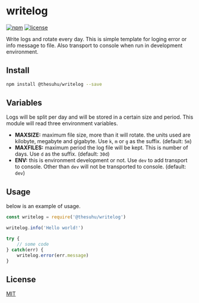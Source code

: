 # writelog

[![npm](https://img.shields.io/npm/v/@thesuhu/writelog.svg?style=flat-square)](https://www.npmjs.com/package/@thesuhu/writelog)
[![license](https://img.shields.io/github/license/thesuhu/writelog?style=flat-square)](https://github.com/thesuhu/writelog/blob/master/LICENSE)

Write logs and rotate every day. This is simple template for loging error or info message to file. Also transport to console when run in development environment.

## Install

```sh
npm install @thesuhu/writelog --save
```

## Variables

Logs will be split per day and will be stored in a certain size and period. This module will read three environment variables.
* **MAXSIZE:** maximum file size, more than it will rotate. the units used are kilobyte, megabyte and gigabyte. Use `k`, `m` or `g` as the suffix. (default: `5m`) 
* **MAXFILES:** maximum period the log file will be kept. This is number of days. Use `d` as the suffix. (default: `30d`)
* **ENV:** this is environment development or not. Use `dev` to add transport to console. Other than `dev` will not be transported to console. (default: `dev`)

## Usage

below is an example of usage.
```js
const writelog = require('@thesuhu/writelog')

writelog.info('Hello world!')

try {
    // some code
} catch(err) {
    writelog.error(err.message)
}
```

## License

[MIT](https://github.com/thesuhu/writelog/blob/master/LICENSE)